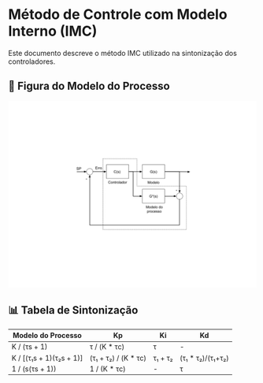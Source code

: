 # Método de Controle com Modelo Interno (IMC)

Este documento descreve o método IMC utilizado na sintonização dos controladores.

## 📌 Figura do Modelo do Processo

![Figura – Modelo do Processo do Método IMC](../figuras/IMC.png)

## 📊 Tabela de Sintonização

| Modelo do Processo                  | Kp                      | Ki             | Kd               |
|------------------------------------|--------------------------|----------------|------------------|
| K / (τs + 1)                        | τ / (K * τc)            | τ              | -                |
| K / [(τ₁s + 1)(τ₂s + 1)]           | (τ₁ + τ₂) / (K * τc)     | τ₁ + τ₂        | (τ₁ * τ₂)/(τ₁+τ₂)|
| 1 / (s(τs + 1))                     | 1 / (K * τc)            | -              | τ                |
